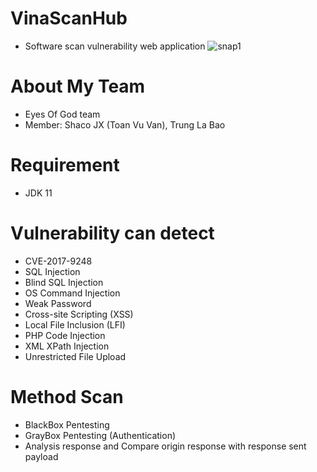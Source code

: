# VinaScanHub
- Software scan vulnerability web application
![snap1](https://a.imge.to/2019/12/23/vnVKBh.jpg)

# About My Team
- Eyes Of God team
- Member: Shaco JX (Toan Vu Van), Trung La Bao

# Requirement
- JDK 11

# Vulnerability can detect
 - CVE-2017-9248
 - SQL Injection
 - Blind SQL Injection
 - OS Command Injection
 - Weak Password
 - Cross-site Scripting (XSS)
 - Local File Inclusion (LFI)
 - PHP Code Injection
 - XML XPath Injection
 - Unrestricted File Upload
# Method Scan
- BlackBox Pentesting
- GrayBox Pentesting (Authentication)
- Analysis response and Compare origin response with response sent payload
